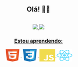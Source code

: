 <div align="center">
<h2>Olá! 👋🏼</h2>
</div>
<br>
<div align="center">
  <a href="https://github.com/wemy-nunes">
  <img height="150em" src="https://github-readme-stats.vercel.app/api?username=wemy-nunes&show_icons=true&theme=omni&include_all_commits=true&count_private=true"/>
  <img height="150em" src="https://github-readme-stats.vercel.app/api/top-langs/?username=wemy-nunes&layout=compact&langs_count=7&theme=omni"/>
</div>

</div>
<div align="center">
<h3> Estou aprendendo: </h3>
  <img align="center" alt="Rafa-HTML" height="40" width="50" src="https://raw.githubusercontent.com/devicons/devicon/master/icons/html5/html5-original.svg">
  <img align="center" alt="Rafa-CSS" height="40" width="50" src="https://raw.githubusercontent.com/devicons/devicon/master/icons/css3/css3-original.svg">
  <img align="center" alt="Rafa-Js" height="40" width="50" src="https://raw.githubusercontent.com/devicons/devicon/master/icons/javascript/javascript-plain.svg">
  <img align="center" alt="Rafa-Js" height="40" width="50" src="https://raw.githubusercontent.com/devicons/devicon/master/icons/react/react-original.svg">
</div>

##
